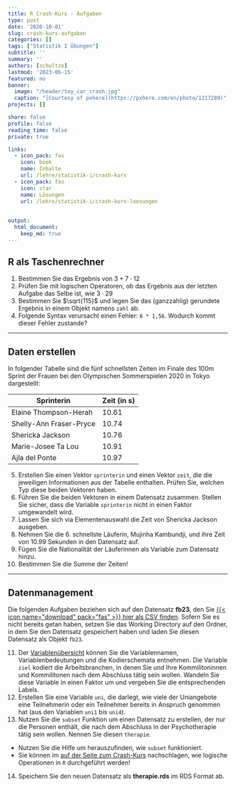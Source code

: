 ```yaml
---
title: R Crash-Kurs - Aufgaben
type: post
date: '2020-10-01'
slug: crash-kurs-aufgaben
categories: []
tags: ["Statistik I Übungen"]
subtitle: ''
summary: ''
authors: [schultze]
lastmod: '2023-06-15'
featured: no
banner:
  image: "/header/toy_car_crash.jpg"
  caption: "[Courtesy of pxhere](https://pxhere.com/en/photo/1217289)"
projects: []

share: false
profile: false
reading_time: false
private: true

links:
  - icon_pack: fas
    icon: book
    name: Inhalte
    url: /lehre/statistik-i/crash-kurs
  - icon_pack: fas
    icon: star
    name: Lösungen
    url: /lehre/statistik-i/crash-kurs-loesungen
    
    
output:
  html_document:
    keep_md: true
---
```


## R als Taschenrechner

1. Bestimmen Sie das Ergebnis von $3 + 7 \cdot 12$
2. Prüfen Sie mit logischen Operatoren, ob das Ergebnis aus der letzten Aufgabe das Selbe ist, wie $3 \cdot 29$
3. Bestimmen Sie $\sqrt{115}$ und legen Sie das (ganzzahlig) gerundete Ergebnis in einem Objekt namens `zahl` ab.
4. Folgende Syntax verursacht einen Fehler: `6 * 1,56`. Wodurch kommt dieser Fehler zustande?

***

## Daten erstellen

In folgender Tabelle sind die fünf schnellsten Zeiten im Finale des 100m Sprint der Frauen bei den Olympischen Sommerspielen 2020 in Tokyo dargestellt:

Sprinterin | Zeit (in s)
------ | -----------
Elaine Thompson-Herah | 10.61
Shelly-Ann Fraser-Pryce | 10.74
Shericka Jackson | 10.76
Marie-Josee Ta Lou | 10.91
Ajla del Ponte | 10.97

5. Erstellen Sie einen Vektor `sprinterin` und einen Vektor `zeit`, die die jeweiligen Informationen aus der Tabelle enthalten. Prüfen Sie, welchen Typ diese beiden Vektoren haben.
6. Führen Sie die beiden Vektoren in einem Datensatz zusammen. Stellen Sie sicher, dass die Variable `sprinterin` nicht in einen Faktor umgewandelt wird.
7. Lassen Sie sich via Elementenauswahl die Zeit von Shericka Jackson ausgeben.
8. Nehmen Sie die 6. schnellste Läuferin, Mujinha Kambundji, und ihre Zeit von  10.99 Sekunden in den Datensatz auf.
9. Fügen Sie die Nationalität der Läuferinnen als Variable zum Datensatz hinzu.
10. Bestimmen Sie die Summe der Zeiten!

***

## Datenmanagement

Die folgenden Aufgaben beziehen sich auf den Datensatz **fb23**, den Sie [{{< icon name="download" pack="fas" >}} hier als CSV finden](/daten/fb23.csv). Sofern Sie es nicht bereits getan haben, setzen Sie das Working Directory auf den Ordner, in dem Sie den Datensatz gespeichert haben und laden Sie diesen Datensatz als Objekt `fb23`.

11. Der [Variablenübersicht](/lehre/statistik-i/variablen.pdf) können Sie die Variablennamen, Variablenbedeutungen und die Kodierschemata entnehmen. Die Variable `ziel` kodiert die Arbeitsbranchen, in denen Sie und Ihre Kommilitoninnen und Kommilitonen nach dem Abschluss tätig sein wollen. Wandeln Sie diese Variable in einen Faktor um und vergeben Sie die entsprechenden Labels.
12. Erstellen Sie eine Variable `uni`, die darlegt, wie viele der Uniangebote eine Teilnehmerin oder ein Teilnehmer bereits in Anspruch genommen hat (aus den Variablen `uni1` bis `uni4`).
13. Nutzen Sie die `subset` Funktion um einen Datensatz zu erstellen, der nur die Personen enthält, die nach dem Abschluss in der Psychotherapie tätig sein wollen. Nennen Sie diesen `therapie`.
  + Nutzen Sie die Hilfe um herauszufinden, wie `subset` funktioniert.
  + Sie können im [auf der Seite zum Crash-Kurs](/lehre/statistik-i/crash-kurs) nachschlagen, wie logische Operationen in `R` durchgeführt werden!
14. Speichern Sie den neuen Datensatz als **therapie.rds** im RDS Format ab.
